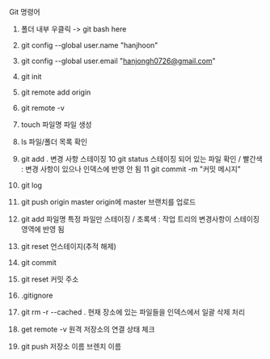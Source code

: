 Git 명령어

1. 폴더 내부 우클릭 -> git bash here

2. git config --global user.name
"hanjhoon"

3. git config --global user.email
"hanjongh0726@gmail.com"

4. git init

5. git remote add origin

6. git remote -v

7. touch 파일명
파일 생성
8. ls
파일/폴더 목록 확인
9. git add .
 변경 사항 스테이징
10 git status
스테이징 되어 있는 파일 확인 / 빨간색 : 변경 사항이 있으나 인덱스에 반영 안 됨
11 git commit -m "커밋 메시지"

12. git log

13. git push origin master
origin에 master 브랜치를 업로드
14. git add 파일명
특정 파일만 스테이징 / 초록색 : 작업 트리의 변경사항이 스테이징 영역에 반영 됨
15. git reset
언스테이지(추적 해제)
16. git commit

17. git reset 커밋 주소

18. .gitignore

19. git rm -r --cached .
현재 장소에 있는 파일들을 인덱스에서 일괄 삭제 처리
20. get remote -v
원격 저장소의 연결 상태 체크
21. git push 저장소 이름 브렌치 이름
